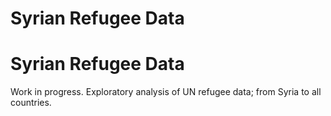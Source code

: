 # Syrian Refugee Data

# Syrian Refugee Data
Work in progress. Exploratory analysis of UN refugee data; from Syria to all countries.
